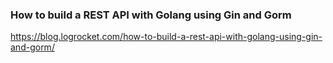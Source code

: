 ### How to build a REST API with Golang using Gin and Gorm

https://blog.logrocket.com/how-to-build-a-rest-api-with-golang-using-gin-and-gorm/

